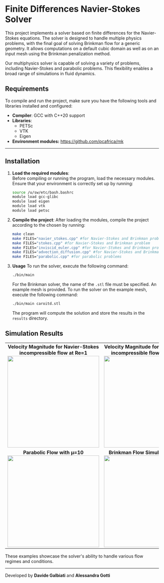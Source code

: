 # Finite Differences Navier-Stokes Solver

This project implements a solver based on finite differences for the Navier-Stokes equations. The solver is designed to handle multiple physics problems, with the final goal of solving Brinkman flow for a generic geometry. It allows computations on a default cubic domain as well as on an input mesh using the Brinkman penalization method.

Our multiphysics solver is capable of solving a variety of problems, including Navier-Stokes and parabolic problems. This flexibility enables a broad range of simulations in fluid dynamics.

## **Requirements**

To compile and run the project, make sure you have the following tools and libraries installed and configured:

- **Compiler**: GCC with C++20 support
- **Libraries**:
  - PETSc
  - VTK
  - Eigen
- **Environment modules:** https://github.com/pcafrica/mk

---

## **Installation**

1. **Load the required modules**:  
   Before compiling or running the program, load the necessary modules. Ensure that your environment is correctly set up by running:
   ```bash
   source /u/sw/etc/bash.bashrc
   module load gcc-glibc
   module load eigen
   module load vtk
   module load petsc
   ```

2. **Compile the project**:
    After loading the modules, compile the project according to the chosen by running:
    ```bash
    make clean
    make FILES="navier_stokes.cpp" #for Navier-Stokes and Brinkman problem
    make FILES="stokes.cpp" #for Navier-Stokes and Brinkman problem
    make FILES="inviscid_euler.cpp" #for Navier-Stokes and Brinkman problem
    make FILES="advection_diffusion.cpp" #for Navier-Stokes and Brinkman problem
    make FILES="parabolic.cpp" #for parabolic problems

    ```

3. **Usage**
    To run the solver, execute the following command:
    ```bash
    ./bin/main
    ```
    For the Brinkman solver, the name of the `.stl` file must be specified. An example mesh is provided. To run the solver on the example mesh, execute the following command:
    ```bash
    ./bin/main caroitd.stl
    ```
    The program will compute the solution and store the results in the `results` directory.

## Simulation Results

<table>
  <tr>
    <td align="center">
      <strong>Velocity Magnitude for Navier-Stokes incompressible flow at Re=1</strong><br>
      <img src="graphic_examples/magnitude_Re_1.gif" width="300">
    </td>
    <td align="center">
      <strong>Velocity Magnitude for Navier-Stokes incompressible flow at Re=2000</strong><br>
      <img src="graphic_examples/magnitude_Re_2000.gif" width="300">
    </td>
  </tr>
  <tr>
    <td align="center">
      <strong>Parabolic Flow with μ=10</strong><br>
      <img src="graphic_examples/parabolic_mu_10.gif" width="300">
    </td>
    <td align="center">
      <strong>Brinkman Flow Simulation Re=200</strong><br>
      <img src="graphic_examples/brinkman_Re_200_dt_1e-3.gif" width="300">
    </td>
  </tr>
</table>

These examples showcase the solver's ability to handle various flow regimes and conditions.

---

Developed by **Davide Galbiati** and **Alessandra Gotti**
